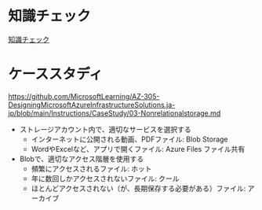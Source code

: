 
# 知識チェック

[知識チェック](https://docs.microsoft.com/ja-jp/learn/modules/design-data-storage-solution-for-non-relational-data/9-knowledge-check)

# ケーススタディ

https://github.com/MicrosoftLearning/AZ-305-DesigningMicrosoftAzureInfrastructureSolutions.ja-jp/blob/main/Instructions/CaseStudy/03-Nonrelationalstorage.md

- ストレージアカウント内で、適切なサービスを選択する
  - インターネットに公開される動画、PDFファイル: Blob Storage
  - WordやExcelなど、アプリで開くファイル: Azure Files ファイル共有
- Blobで、適切なアクセス階層を使用する
  - 頻繁にアクセスされるファイル: ホット
  - 年に数回しかアクセスされないファイル: クール
  - ほとんどアクセスされない（が、長期保存する必要がある）ファイル: アーカイブ
